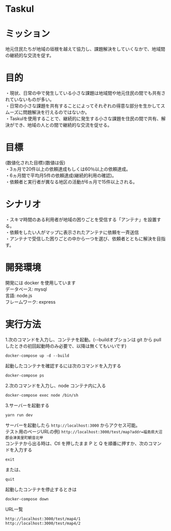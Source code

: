 # Taskul

# ミッション
地元住民たちが地域の垣根を越えて協力し、課題解決をしていくなかで、地域間の継続的な交流を促す。

# 目的
・現状、日常の中で発生している小さな課題は地域間や地元住民の間でも共有されていないものが多い。<br>
・日常の小さな課題を共有することによってそれぞれの得意な部分を生かしてスムーズに問題解決を行えるのではないか。<br>
・Taskulを使用することで、継続的に発生する小さな課題を住民の間で共有、解決ができ、地域の人との間で継続的な交流を促せる。<br>

# 目標
(数値化された目標)(数値は仮)<br>
・3ヵ月で20件以上の依頼達成もしくは60％以上の依頼達成。<br>
・6ヵ月間で平均月5件の依頼達成(継続的利用の確認)。<br>
・依頼者と実行者が異なる地区の活動が6ヵ月で15件以上される。<br>

# シナリオ
・スキマ時間のある利用者が地域の困りごとを受信する「アンテナ」を設置する。<br>
・依頼をしたい人がマップに表示されたアンテナに依頼を一斉送信<br>
・アンテナで受信した困りごとの中から一つを選び、依頼者とともに解決を目指す。<br>

# 開発環境
開発には docker を使用しています<br>
データベース: mysql<br>
言語: node.js<br>
フレームワーク: express<br>



# 実行方法
1.次のコマンドを入力し、コンテナを起動。(--buildオプションは git から pull したときの初回起動時のみ必要で、以降は無くてもいいです)
```
docker-compose up -d --build
```
起動したコンテナを確認するには次のコマンドを入力する
```
docker-compose ps
```

2.次のコマンドを入力し、node コンテナ内に入る
```
docker-compose exec node /bin/sh
```

3.サーバーを起動する
```
yarn run dev
```
サーバーを起動したら `http://localhost:3000` からアクセス可能。<br>
テスト用のページURLの例) `http://localhost:3000/test/map?addr=福島県大沼郡会津美里町観音北甲`<br>
コンテナから出る時は、Ctl を押したまま P と Q を順番に押すか、次のコマンドを入力する
```
exit
```
または、
```
quit
```

起動したコンテナを停止するときは
```
docker-compose down
```

URL一覧<br>
<!-- 

マップ表示テスト<br>
`http://localhost:3000/test/map?{パラメータ}`<br>
例) `http://localhost:3000/test/map?addr=福島県大沼郡会津美里町瀬戸町甲`
<br>

Google Static Maps API を使用したマップ表示テスト<br>
`http://localhost:3000/test/map2?{パラメータ}`<br>
例) `http://localhost:3000/test/map2?center=37.461618,139.839123`<br>

リアルタイムでアンテナを表示できるマップテスト<br>
`http://localhost:3000/test/map3/:user_id?{パラメータ}`<br>
例）`http://localhost:3000/test/map3/1?center=37.461618,139.839123`

チャットテスト<br>
`http://localhost:3000/test/chat`<br>
`http://localhost:3000/test/chat2`<br>

依頼、請け負いテスト<br>
`http://localhost:3000/test/requests`<br>

フェーズ３デモ用URL<br>
`http://localhost:3000/test/map3/1`<br>
`http://localhost:3000/test/map3/2`




現状では、マップにアンテナを立てる。リアルタイムでアンテナを取得する。依頼をする。リアルタイムで付近の依頼を取得する。チャットする。機能があります。
-->

`http://localhost:3000/test/map4/1`<br>
`http://localhost:3000/test/map4/2`<br>